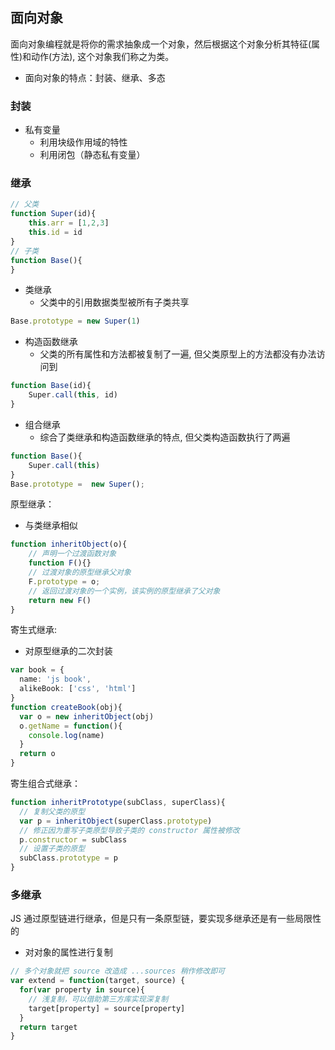 ## 面向对象

面向对象编程就是将你的需求抽象成一个对象，然后根据这个对象分析其特征(属性)和动作(方法), 这个对象我们称之为类。

- 面向对象的特点：封装、继承、多态

### 封装

- 私有变量
  - 利用块级作用域的特性
  - 利用闭包（静态私有变量）

### 继承

```ts
// 父类
function Super(id){
    this.arr = [1,2,3]
    this.id = id
}
// 子类
function Base(){
}
```

- 类继承
  - 父类中的引用数据类型被所有子类共享

```ts
Base.prototype = new Super(1)
```

- 构造函数继承
  - 父类的所有属性和方法都被复制了一遍, 但父类原型上的方法都没有办法访问到

```ts
function Base(id){
    Super.call(this, id)
}
```

- 组合继承
  - 综合了类继承和构造函数继承的特点, 但父类构造函数执行了两遍

```ts
function Base(){
    Super.call(this)
}
Base.prototype =  new Super();
```

原型继承：

- 与类继承相似

```ts
function inheritObject(o){
    // 声明一个过渡函数对象
    function F(){}
    // 过渡对象的原型继承父对象
    F.prototype = o;
    // 返回过渡对象的一个实例，该实例的原型继承了父对象
    return new F()
}
```

寄生式继承:

- 对原型继承的二次封装

```ts
var book = {
  name: 'js book',
  alikeBook: ['css', 'html']
}
function createBook(obj){
  var o = new inheritObject(obj)
  o.getName = function(){
    console.log(name)
  }
  return o
}
```

寄生组合式继承：

```ts
function inheritPrototype(subClass, superClass){
  // 复制父类的原型
  var p = inheritObject(superClass.prototype)
  // 修正因为重写子类原型导致子类的 constructor 属性被修改
  p.constructor = subClass
  // 设置子类的原型
  subClass.prototype = p
}
```

### 多继承

JS 通过原型链进行继承，但是只有一条原型链，要实现多继承还是有一些局限性的

- 对对象的属性进行复制

```ts
// 多个对象就把 source 改造成 ...sources 稍作修改即可
var extend = function(target, source) {
  for(var property in source){
    // 浅复制，可以借助第三方库实现深复制
    target[property] = source[property]
  }
  return target
}
```
